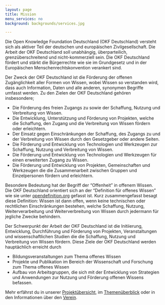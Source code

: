 ```yaml
---
layout: page
title: Mission
menu_services: no
background: backgrounds/services.jpg

---
```


Die Open Knowledge Foundation Deutschland (OKF Deutschland) versteht sich als aktiver Teil der deutschen und europäischen Zivilgesellschaft. Die Arbeit der OKF Deutschland soll unabhängig, überparteilich, grenzüberschreitend und nicht-kommerziell sein. Die OKF Deutschland fördert und stärkt die Bürgerrechte wie sie im Grundgesetz und in der Europäischen Menschenrechtskonvention verankert sind.

Der Zweck der OKF Deutschland ist die Förderung der offenen Zugänglichkeit aller Formen von Wissen, wobei Wissen so verstanden wird, dass auch Information, Daten und alle anderen, synonymen Begriffe umfasst werden. Zu den Zielen der OKF Deutschland gehören insbesondere;

* Die Förderung des freien Zugangs zu sowie der Schaffung, Nutzung und Verbreitung von Wissen.
* Die Entwicklung, Unterstützung und Förderung von Projekten, welche die Schaffung, den Zugang und die Verbreitung von Wissen fördern oder erleichtern.
* Der Einsatz gegen Einschränkungen der Schaffung, des Zugangs zu und der Verbreitung von Wissen durch den Gesetzgeber oder andere Seiten.
* Die Förderung und Entwicklung von Technologien und Werkzeugen zur Schaffung, Nutzung und Verbreitung von Wissen.
* Die Förderung und Entwicklung von Technologien und Werkzeugen für einen erweiterten Zugang zu Wissen.
* Die Förderung und Entwicklung von Projekten, Gemeinschaften und Werkzeugen die die Zusammenarbeit zwischen Gruppen und Einzelpersonen fördern und erleichtern.

Besondere Bedeutung hat der Begriff der “Offenheit” in offenem Wissen. Die OKF Deutschland orientiert sich an der “Definition für offenes Wissen” wie sie unter [opendefinition.org](www.opendefinition.org) gefasst ist. Kurz zusammengefasst besagt diese Definition: Wissen ist dann offen, wenn keine technischen oder rechtlichen Einschränkungen bestehen, welche Schaffung, Nutzung, Weiterverarbeitung und Weiterverbreitung von Wissen durch jedermann für jegliche Zwecke behindern.

Der Schwerpunkt der Arbeit der OKF Deutschland ist die Initiierung, Entwicklung, Durchführung und Förderung von Projekten, Veranstaltungen und wissenschaftlichen Studien die die Schaffung, Nutzung und Verbreitung von Wissen fördern. Diese Ziele der OKF Deutschland werden hauptächlich erreicht durch

* Bildungsveranstaltungen zum Thema offenes Wissen
* Projekte und Publikation im Bereich der Wissenschaft und Forschung zum Thema offenes Wissen
* Aufbau von Arbeitsgruppen, die sich mit der Entwicklung von Strategien und Anwendungen zur Nutzung und Förderung offenen Wissens befassen.

Mehr erfährst du in unserer [Projektübersicht](../themen/), im [Themenüberblick](../projekte/) oder in den Informationen über den [Verein](../verein/).
